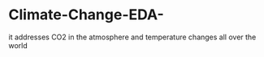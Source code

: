 # Climate-Change-EDA-
it addresses CO2 in the atmosphere and temperature changes all over the world
